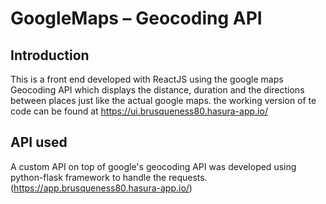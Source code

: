 ﻿# GoogleMaps – Geocoding API
## Introduction 
  This is a front end developed with ReactJS using the google maps Geocoding API which displays the distance,
  duration and the directions between places just like the actual google maps.
  the working version of te code can be found at https://ui.brusqueness80.hasura-app.io/
  
## API used 
  A custom API on top of google's geocoding API was developed using python-flask framework to 
  handle the requests.(https://app.brusqueness80.hasura-app.io/)
  
